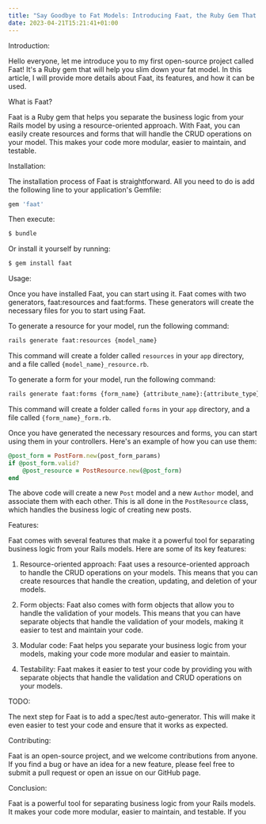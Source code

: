 ```yaml
---
title: "Say Goodbye to Fat Models: Introducing Faat, the Ruby Gem That Will Transform Your Rails Code!"
date: 2023-04-21T15:21:41+01:00
---
```


Introduction:

Hello everyone, let me introduce you to my first open-source project called Faat! It's a Ruby gem that will help you slim down your fat model. In this article, I will provide more details about Faat, its features, and how it can be used.

What is Faat?

Faat is a Ruby gem that helps you separate the business logic from your Rails model by using a resource-oriented approach. With Faat, you can easily create resources and forms that will handle the CRUD operations on your model. This makes your code more modular, easier to maintain, and testable.

Installation:

The installation process of Faat is straightforward. All you need to do is add the following line to your application's Gemfile:

```ruby
gem 'faat'
```

Then execute:

```bash
$ bundle
```

Or install it yourself by running:

```bash
$ gem install faat
```

Usage:

Once you have installed Faat, you can start using it. Faat comes with two generators, faat:resources and faat:forms. These generators will create the necessary files for you to start using Faat.

To generate a resource for your model, run the following command:

```bash
rails generate faat:resources {model_name}
```

This command will create a folder called `resources` in your `app` directory, and a file called `{model_name}_resource.rb`.

To generate a form for your model, run the following command:

```bash
rails generate faat:forms {form_name} {attribute_name}:{attribute_type}
```

This command will create a folder called `forms` in your `app` directory, and a file called `{form_name}_form.rb`.

Once you have generated the necessary resources and forms, you can start using them in your controllers. Here's an example of how you can use them:

```ruby
@post_form = PostForm.new(post_form_params)
if @post_form.valid?
    @post_resource = PostResource.new(@post_form)
end
```

The above code will create a new `Post` model and a new `Author` model, and associate them with each other. This is all done in the `PostResource` class, which handles the business logic of creating new posts.

Features:

Faat comes with several features that make it a powerful tool for separating business logic from your Rails models. Here are some of its key features:

1. Resource-oriented approach: Faat uses a resource-oriented approach to handle the CRUD operations on your models. This means that you can create resources that handle the creation, updating, and deletion of your models.

2. Form objects: Faat also comes with form objects that allow you to handle the validation of your models. This means that you can have separate objects that handle the validation of your models, making it easier to test and maintain your code.

3. Modular code: Faat helps you separate your business logic from your models, making your code more modular and easier to maintain.

4. Testability: Faat makes it easier to test your code by providing you with separate objects that handle the validation and CRUD operations on your models.

TODO:

The next step for Faat is to add a spec/test auto-generator. This will make it even easier to test your code and ensure that it works as expected.

Contributing:

Faat is an open-source project, and we welcome contributions from anyone. If you find a bug or have an idea for a new feature, please feel free to submit a pull request or open an issue on our GitHub page.

Conclusion:

Faat is a powerful tool for separating business logic from your Rails models. It makes your code more modular, easier to maintain, and testable. If you
